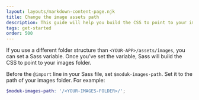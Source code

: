 ```yaml
---
layout: layouts/markdown-content-page.njk
title: Change the image assets path
description: This guide will help you build the CSS to point to your images folder.
tags: get-started
order: 500
---
```


If you use a different folder structure than `<YOUR-APP>/assets/images`, you can
set a Sass variable. Once you’ve set the variable, Sass will build the CSS to
point to your images folder.

Before the `@import` line in your Sass file, set `$moduk-images-path`. Set it to
the path of your images folder. For example:

```scss
$moduk-images-path: '/<YOUR-IMAGES-FOLDER>/';
```
